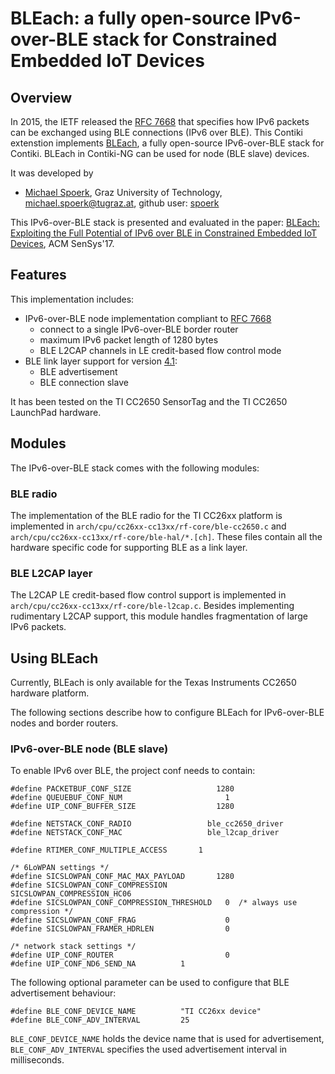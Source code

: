 # BLEach: a fully open-source IPv6-over-BLE stack for Constrained Embedded IoT Devices

## Overview
In 2015, the IETF released the [RFC 7668][rfc7668] that specifies how IPv6 packets
can be exchanged using BLE connections (IPv6 over BLE).
This Contiki extenstion implements [BLEach][bleachWeb], a fully open-source IPv6-over-BLE stack for Contiki.
BLEach in Contiki-NG can be used for node (BLE slave) devices.

It was developed by 
* [Michael Spoerk](http://www.michaelspoerk.com), Graz University of Technology, michael.spoerk@tugraz.at, github user: [spoerk](https://github.com/spoerk)

This IPv6-over-BLE stack is presented and evaluated in the paper:
[BLEach: Exploiting the Full Potential of IPv6 over BLE in Constrained Embedded IoT Devices](http://sensys.acm.org/2017/), ACM SenSys'17.

## Features
This implementation includes:
  * IPv6-over-BLE node implementation compliant to [RFC 7668][rfc7668]
    * connect to a single IPv6-over-BLE border router
    * maximum IPv6 packet length of 1280 bytes
    * BLE L2CAP channels in LE credit-based flow control mode
  * BLE link layer support for version [4.1][bleSpec]:
    * BLE advertisement
    * BLE connection slave
    
It has been tested on the TI CC2650 SensorTag and the TI CC2650 LaunchPad hardware.

## Modules
The IPv6-over-BLE stack comes with the following modules:

### BLE radio
The implementation of the BLE radio for the TI CC26xx platform is implemented in `arch/cpu/cc26xx-cc13xx/rf-core/ble-cc2650.c`
and `arch/cpu/cc26xx-cc13xx/rf-core/ble-hal/*.[ch]`.
These files contain all the hardware specific code for supporting BLE as a link layer.

### BLE L2CAP layer
The L2CAP LE credit-based flow control support is implemented in `arch/cpu/cc26xx-cc13xx/rf-core/ble-l2cap.c`.
Besides implementing rudimentary L2CAP support, this module handles fragmentation of large IPv6 packets.

## Using BLEach
Currently, BLEach is only available for the Texas Instruments CC2650 hardware platform.

The following sections describe how to configure BLEach for IPv6-over-BLE nodes and border routers.

### IPv6-over-BLE node (BLE slave)
To enable IPv6 over BLE, the project conf needs to contain:
```
#define PACKETBUF_CONF_SIZE                   1280
#define QUEUEBUF_CONF_NUM                       1
#define UIP_CONF_BUFFER_SIZE                  1280

#define NETSTACK_CONF_RADIO                 ble_cc2650_driver
#define NETSTACK_CONF_MAC                   ble_l2cap_driver

#define RTIMER_CONF_MULTIPLE_ACCESS       1

/* 6LoWPAN settings */
#define SICSLOWPAN_CONF_MAC_MAX_PAYLOAD       1280
#define SICSLOWPAN_CONF_COMPRESSION           SICSLOWPAN_COMPRESSION_HC06
#define SICSLOWPAN_CONF_COMPRESSION_THRESHOLD   0  /* always use compression */
#define SICSLOWPAN_CONF_FRAG                    0
#define SICSLOWPAN_FRAMER_HDRLEN                0

/* network stack settings */
#define UIP_CONF_ROUTER                         0
#define UIP_CONF_ND6_SEND_NA          1

```

The following optional parameter can be used to configure that BLE advertisement behaviour:
```
#define BLE_CONF_DEVICE_NAME          "TI CC26xx device"
#define BLE_CONF_ADV_INTERVAL         25
```
`BLE_CONF_DEVICE_NAME` holds the device name that is used for advertisement, `BLE_CONF_ADV_INTERVAL`
specifies the used advertisement interval in milliseconds.


[rfc7668]: https://tools.ietf.org/html/rfc7668
[bleSpec]: https://www.bluetooth.com/specifications/bluetooth-core-specification/legacy-specifications
[bleachWeb]: http://www.iti.tugraz.at/BLEach

